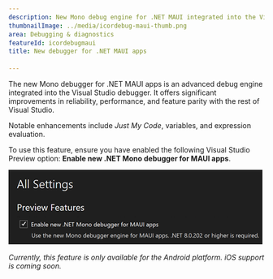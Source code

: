 ```yaml
---
description: New Mono debug engine for .NET MAUI integrated into the Visual Studio Core debugger.
thumbnailImage: ../media/icordebug-maui-thumb.png
area: Debugging & diagnostics
featureId: icordebugmaui
title: New debugger for .NET MAUI apps

---
```



The new Mono debugger for .NET MAUI apps is an advanced debug engine integrated into the Visual Studio debugger. It offers significant improvements in reliability, performance, and feature parity with the rest of Visual Studio.

Notable enhancements include *Just My Code*, variables, and expression evaluation.

To use this feature, ensure you have enabled the following Visual Studio Preview option: **Enable new .NET Mono debugger for MAUI apps**.

![New debugger for .NET MAUI apps](../media/icordebug-maui.png)

*Currently, this feature is only available for the Android platform. iOS support is coming soon.*
